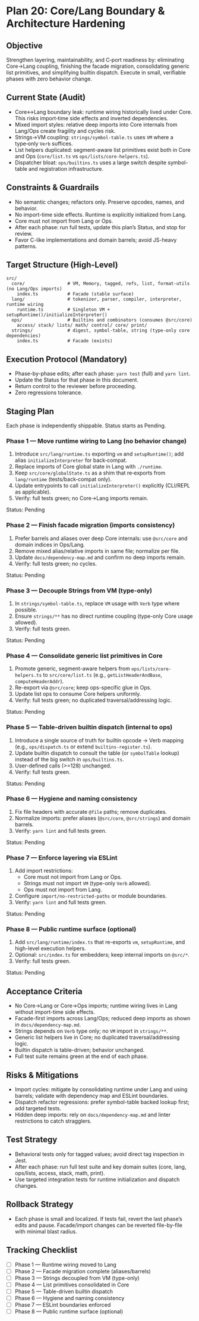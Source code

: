 # Plan 20: Core/Lang Boundary & Architecture Hardening

## Objective
Strengthen layering, maintainability, and C‑port readiness by: eliminating Core→Lang coupling, finishing the facade migration, consolidating generic list primitives, and simplifying builtin dispatch. Execute in small, verifiable phases with zero behavior change.

## Current State (Audit)
- Core↔Lang boundary leak: runtime wiring historically lived under Core. This risks import‑time side effects and inverted dependencies.
- Mixed import styles: relative deep imports into Core internals from Lang/Ops create fragility and cycles risk.
- Strings→VM coupling: `strings/symbol-table.ts` uses `VM` where a type‑only `Verb` suffices.
- List helpers duplicated: segment-aware list primitives exist both in Core and Ops (`core/list.ts` vs `ops/lists/core-helpers.ts`).
- Dispatcher bloat: `ops/builtins.ts` uses a large switch despite symbol-table and registration infrastructure.

## Constraints & Guardrails
- No semantic changes; refactors only. Preserve opcodes, names, and behavior.
- No import-time side effects. Runtime is explicitly initialized from Lang.
- Core must not import from Lang or Ops.
- After each phase: run full tests, update this plan’s Status, and stop for review.
- Favor C-like implementations and domain barrels; avoid JS-heavy patterns.

## Target Structure (High-Level)
```
src/
  core/                # VM, Memory, tagged, refs, list, format-utils (no Lang/Ops imports)
    index.ts           # Facade (stable surface)
  lang/                # tokenizer, parser, compiler, interpreter, runtime wiring
    runtime.ts         # Singleton VM + setupRuntime()/initializeInterpreter()
  ops/                 # Builtins and combinators (consumes @src/core)
    access/ stack/ lists/ math/ control/ core/ print/
  strings/             # digest, symbol-table, string (type-only core dependencies)
    index.ts           # Facade (exists)
```

## Execution Protocol (Mandatory)
- Phase-by-phase edits; after each phase: `yarn test` (full) and `yarn lint`.
- Update the Status for that phase in this document.
- Return control to the reviewer before proceeding.
- Zero regressions tolerance.

## Staging Plan
Each phase is independently shippable. Status starts as Pending.

### Phase 1 — Move runtime wiring to Lang (no behavior change)
1. Introduce `src/lang/runtime.ts` exporting `vm` and `setupRuntime()`; add alias `initializeInterpreter` for back‑compat.
2. Replace imports of Core global state in Lang with `./runtime`.
3. Keep `src/core/globalState.ts` as a shim that re‑exports from `lang/runtime` (tests/back‑compat only).
4. Update entrypoints to call `initializeInterpreter()` explicitly (CLI/REPL as applicable).
5. Verify: full tests green; no Core→Lang imports remain.

Status: Pending

### Phase 2 — Finish facade migration (imports consistency)
1. Prefer barrels and aliases over deep Core internals: use `@src/core` and domain indices in Ops/Lang.
2. Remove mixed alias/relative imports in same file; normalize per file.
3. Update `docs/dependency-map.md` and confirm no deep imports remain.
4. Verify: full tests green; no cycles.

Status: Pending

### Phase 3 — Decouple Strings from VM (type-only)
1. In `strings/symbol-table.ts`, replace `VM` usage with `Verb` type where possible.
2. Ensure `strings/**` has no direct runtime coupling (type-only Core usage allowed).
3. Verify: full tests green.

Status: Pending

### Phase 4 — Consolidate generic list primitives in Core
1. Promote generic, segment-aware helpers from `ops/lists/core-helpers.ts` to `src/core/list.ts` (e.g., `getListHeaderAndBase`, `computeHeaderAddr`).
2. Re-export via `@src/core`; keep ops-specific glue in Ops.
3. Update list ops to consume Core helpers uniformly.
4. Verify: full tests green; no duplicated traversal/addressing logic.

Status: Pending

### Phase 5 — Table-driven builtin dispatch (internal to ops)
1. Introduce a single source of truth for builtin opcode → Verb mapping (e.g., `ops/dispatch.ts` or extend `builtins-register.ts`).
2. Update builtin dispatch to consult the table (or `symbolTable` lookup) instead of the big switch in `ops/builtins.ts`.
3. User-defined calls (>=128) unchanged.
4. Verify: full tests green.

Status: Pending

### Phase 6 — Hygiene and naming consistency
1. Fix file headers with accurate `@file` paths; remove duplicates.
2. Normalize imports: prefer aliases (`@src/core`, `@src/strings`) and domain barrels.
3. Verify: `yarn lint` and full tests green.

Status: Pending

### Phase 7 — Enforce layering via ESLint
1. Add import restrictions:
   - Core must not import from Lang or Ops.
   - Strings must not import `VM` (type-only `Verb` allowed).
   - Ops must not import from Lang.
2. Configure `import/no-restricted-paths` or module boundaries.
3. Verify: `yarn lint` and full tests green.

Status: Pending

### Phase 8 — Public runtime surface (optional)
1. Add `src/lang/runtime/index.ts` that re-exports `vm`, `setupRuntime`, and high-level execution helpers.
2. Optional: `src/index.ts` for embedders; keep internal imports on `@src/*`.
3. Verify: full tests green.

Status: Pending

## Acceptance Criteria
- No Core→Lang or Core→Ops imports; runtime wiring lives in Lang without import-time side effects.
- Facade-first imports across Lang/Ops; reduced deep imports as shown in `docs/dependency-map.md`.
- Strings depends on `Verb` type only; no `VM` import in `strings/**`.
- Generic list helpers live in Core; no duplicated traversal/addressing logic.
- Builtin dispatch is table-driven; behavior unchanged.
- Full test suite remains green at the end of each phase.

## Risks & Mitigations
- Import cycles: mitigate by consolidating runtime under Lang and using barrels; validate with dependency map and ESLint boundaries.
- Dispatch refactor regressions: prefer symbol-table backed lookup first; add targeted tests.
- Hidden deep imports: rely on `docs/dependency-map.md` and linter restrictions to catch stragglers.

## Test Strategy
- Behavioral tests only for tagged values; avoid direct tag inspection in Jest.
- After each phase: run full test suite and key domain suites (core, lang, ops/lists, access, stack, math, print).
- Use targeted integration tests for runtime initialization and dispatch changes.

## Rollback Strategy
- Each phase is small and localized. If tests fail, revert the last phase’s edits and pause. Facade/import changes can be reverted file-by-file with minimal blast radius.

## Tracking Checklist
- [ ] Phase 1 — Runtime wiring moved to Lang
- [ ] Phase 2 — Facade migration complete (aliases/barrels)
- [ ] Phase 3 — Strings decoupled from VM (type-only)
- [ ] Phase 4 — List primitives consolidated in Core
- [ ] Phase 5 — Table-driven builtin dispatch
- [ ] Phase 6 — Hygiene and naming consistency
- [ ] Phase 7 — ESLint boundaries enforced
- [ ] Phase 8 — Public runtime surface (optional)
